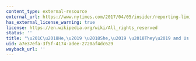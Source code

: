 ```yaml
---
content_type: external-resource
external_url: https://www.nytimes.com/2017/04/05/insider/reporting-limits-of-language-transgender-genderneutral-pronouns.html
has_external_license_warning: true
license: https://en.wikipedia.org/wiki/All_rights_reserved
status: ''
title: "\u201C\u2018He,\u2019 \u2018She,\u2019 \u2018They\u2019 and Us.\u201D"
uid: a7e37efa-3f5f-4174-adee-2720af4dc629
wayback_url: ''
---
```

